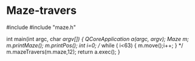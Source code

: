 # Maze-travers

#include <QCoreApplication>
#include "maze.h"

int main(int argc, char *argv[])
{
    QCoreApplication a(argc, argv);
Maze m;
    m.printMaze();
m.printPos();
int i=0;
/*
while ( i<63) {
 m.move();i++;
}
*/
m.mazeTravers(m.maze,12);
    return a.exec();
}

